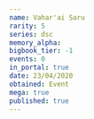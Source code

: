 ```yaml
---
name: Vahar'ai Saru
rarity: 5
series: dsc
memory_alpha:
bigbook_tier: -1
events: 0
in_portal: true
date: 23/04/2020
obtained: Event
mega: true
published: true
---
```



